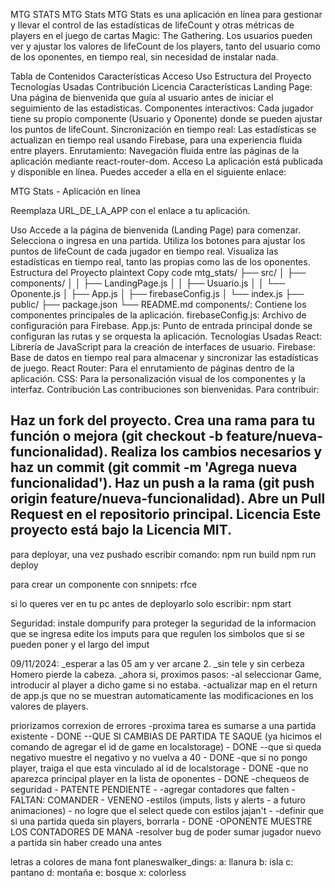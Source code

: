 MTG STATS
MTG Stats
MTG Stats es una aplicación en línea para gestionar y llevar el control de las estadísticas de lifeCount y otras métricas de players en el juego de cartas Magic: The Gathering. Los usuarios pueden ver y ajustar los valores de lifeCount de los players, tanto del usuario como de los oponentes, en tiempo real, sin necesidad de instalar nada.

Tabla de Contenidos
Características
Acceso
Uso
Estructura del Proyecto
Tecnologías Usadas
Contribución
Licencia
Características
Landing Page: Una página de bienvenida que guía al usuario antes de iniciar el seguimiento de las estadísticas.
Componentes interactivos: Cada jugador tiene su propio componente (Usuario y Oponente) donde se pueden ajustar los puntos de lifeCount.
Sincronización en tiempo real: Las estadísticas se actualizan en tiempo real usando Firebase, para una experiencia fluida entre players.
Enrutamiento: Navegación fluida entre las páginas de la aplicación mediante react-router-dom.
Acceso
La aplicación está publicada y disponible en línea. Puedes acceder a ella en el siguiente enlace:

MTG Stats - Aplicación en línea

Reemplaza URL_DE_LA_APP con el enlace a tu aplicación.

Uso
Accede a la página de bienvenida (Landing Page) para comenzar.
Selecciona o ingresa en una partida.
Utiliza los botones para ajustar los puntos de lifeCount de cada jugador en tiempo real.
Visualiza las estadísticas en tiempo real, tanto las propias como las de los oponentes.
Estructura del Proyecto
plaintext
Copy code
mtg_stats/
├── src/
│   ├── components/
│   │   ├── LandingPage.js
│   │   ├── Usuario.js
│   │   └── Oponente.js
│   ├── App.js
│   ├── firebaseConfig.js
│   └── index.js
├── public/
├── package.json
└── README.md
components/: Contiene los componentes principales de la aplicación.
firebaseConfig.js: Archivo de configuración para Firebase.
App.js: Punto de entrada principal donde se configuran las rutas y se orquesta la aplicación.
Tecnologías Usadas
React: Librería de JavaScript para la creación de interfaces de usuario.
Firebase: Base de datos en tiempo real para almacenar y sincronizar las estadísticas de juego.
React Router: Para el enrutamiento de páginas dentro de la aplicación.
CSS: Para la personalización visual de los componentes y la interfaz.
Contribución
Las contribuciones son bienvenidas. Para contribuir:

Haz un fork del proyecto.
Crea una rama para tu función o mejora (git checkout -b feature/nueva-funcionalidad).
Realiza los cambios necesarios y haz un commit (git commit -m 'Agrega nueva funcionalidad').
Haz un push a la rama (git push origin feature/nueva-funcionalidad).
Abre un Pull Request en el repositorio principal.
Licencia
Este proyecto está bajo la Licencia MIT.
----------------------------------------------------------------------------------------

para deployar, una vez pushado escribir comando: 
npm run build
npm run deploy

para crear un componente con snnipets:  rfce

si lo queres ver en tu pc antes de deployarlo solo escribir:
npm start

Seguridad:
instale dompurify para proteger la seguridad de la informacion que se ingresa
edite los imputs para que regulen los simbolos que si se pueden poner y el largo del imput

09/11/2024: _esperar a las 05 am y ver arcane 2.
_sin tele y sin cerbeza Homero pierde la cabeza.
_ahora si, proximos pasos: 
    -al seleccionar Game, introducir al player a dicho game si no estaba.
    -actualizar map en el return de app.js que no se muestran automaticamente las modificaciones en los valores de players.



priorizamos correxion de errores
-proxima tarea es sumarse a una partida existente - DONE
--QUE SI CAMBIAS DE PARTIDA TE SAQUE (ya hicimos el comando de agregar el id de game en localstorage) - DONE
--que si queda negativo muestre el negativo y no vuelva a 40 - DONE
-que si no pongo player, traiga el que esta vinculado al id de localstorage - DONE
-que no aparezca principal player en la lista de oponentes - DONE
-chequeos de seguridad - PATENTE PENDIENTE - 
-agregar contadores que falten -FALTAN: COMANDER - VENENO 
-estilos (imputs, lists y alerts - a futuro animaciones) - no logre que el select quede con estilos jajan't -
-definir que si una partida queda sin players, borrarla - DONE
-OPONENTE MUESTRE LOS CONTADORES DE MANA
-resolver bug de poder sumar jugador nuevo a partida sin haber creado una antes

letras a colores de mana font planeswalker_dings:
a: llanura
b: isla
c: pantano
d: montaña
e: bosque
x: colorless